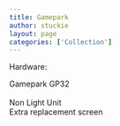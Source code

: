 ```yaml
---
title: Gamepark
author: stuckie
layout: page
categories: ['Collection']
---
```

Hardware:

Gamepark GP32 <br />  
Non Light Unit<br />
Extra replacement screen<br />

